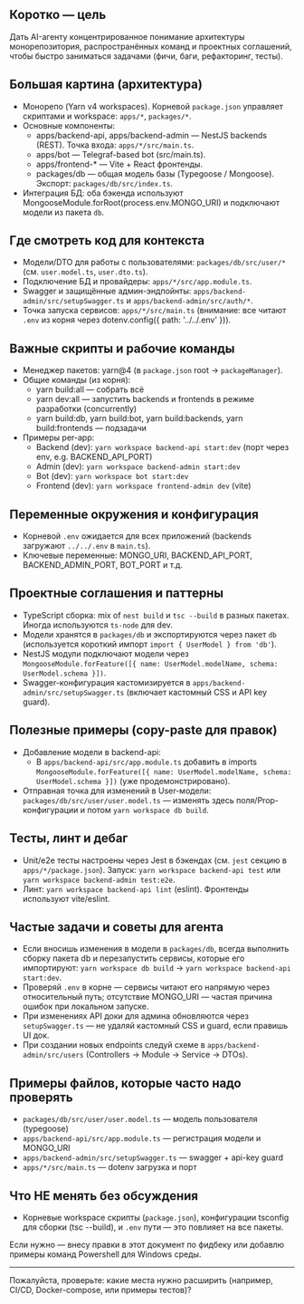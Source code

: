 ## Коротко — цель

Дать AI-агенту концентрированное понимание архитектуры монорепозитория, распространённых команд и проектных соглашений, чтобы быстро заниматься задачами (фичи, баги, рефакторинг, тесты).

## Большая картина (архитектура)

- Монорепо (Yarn v4 workspaces). Корневой `package.json` управляет скриптами и workspace: `apps/*`, `packages/*`.
- Основные компоненты:
  - apps/backend-api, apps/backend-admin — NestJS backends (REST). Точка входа: `apps/*/src/main.ts`.
  - apps/bot — Telegraf-based bot (src/main.ts).
  - apps/frontend-\* — Vite + React фронтенды.
  - packages/db — общая модель базы (Typegoose / Mongoose). Экспорт: `packages/db/src/index.ts`.
- Интеграция БД: оба бэкенда используют MongooseModule.forRoot(process.env.MONGO_URI) и подключают модели из пакета `db`.

## Где смотреть код для контекста

- Модели/DTO для работы с пользователями: `packages/db/src/user/*` (см. `user.model.ts`, `user.dto.ts`).
- Подключение БД и провайдеры: `apps/*/src/app.module.ts`.
- Swagger и защищённые админ-эндпойнты: `apps/backend-admin/src/setupSwagger.ts` и `apps/backend-admin/src/auth/*`.
- Точка запуска сервисов: `apps/*/src/main.ts` (внимание: все читают `.env` из корня через dotenv.config({ path: '../../.env' })).

## Важные скрипты и рабочие команды

- Менеджер пакетов: yarn@4 (в `package.json` root -> `packageManager`).
- Общие команды (из корня):
  - yarn build:all — собрать всё
  - yarn dev:all — запустить backends и frontends в режиме разработки (concurrently)
  - yarn build:db, yarn build:bot, yarn build:backends, yarn build:frontends — подзадачи
- Примеры per-app:
  - Backend (dev): `yarn workspace backend-api start:dev` (порт через env, e.g. BACKEND_API_PORT)
  - Admin (dev): `yarn workspace backend-admin start:dev`
  - Bot (dev): `yarn workspace bot start:dev`
  - Frontend (dev): `yarn workspace frontend-admin dev` (vite)

## Переменные окружения и конфигурация

- Корневой `.env` ожидается для всех приложений (backends загружают `../../.env` в `main.ts`).
- Ключевые переменные: MONGO_URI, BACKEND_API_PORT, BACKEND_ADMIN_PORT, BOT_PORT и т.д.

## Проектные соглашения и паттерны

- TypeScript сборка: mix of `nest build` и `tsc --build` в разных пакетах. Иногда используются `ts-node` для dev.
- Модели хранятся в `packages/db` и экспортируются через пакет `db` (используется короткий импорт `import { UserModel } from 'db'`).
- NestJS модули подключают модели через `MongooseModule.forFeature([{ name: UserModel.modelName, schema: UserModel.schema }])`.
- Swagger-конфигурация кастомизируется в `apps/backend-admin/src/setupSwagger.ts` (включает кастомный CSS и API key guard).

## Полезные примеры (copy-paste для правок)

- Добавление модели в backend-api:
  - В `apps/backend-api/src/app.module.ts` добавить в imports `MongooseModule.forFeature([{ name: UserModel.modelName, schema: UserModel.schema }])` (уже продемонстрировано).
- Отправная точка для изменений в User-модели: `packages/db/src/user/user.model.ts` — изменять здесь поля/Prop-конфигурации и потом `yarn workspace db build`.

## Тесты, линт и дебаг

- Unit/e2e тесты настроены через Jest в бэкендах (см. `jest` секцию в `apps/*/package.json`). Запуск: `yarn workspace backend-api test` или `yarn workspace backend-admin test:e2e`.
- Линт: `yarn workspace backend-api lint` (eslint). Фронтенды используют vite/eslint.

## Частые задачи и советы для агента

- Если вносишь изменения в модели в `packages/db`, всегда выполнить сборку пакета db и перезапустить сервисы, которые его импортируют: `yarn workspace db build` -> `yarn workspace backend-api start:dev`.
- Проверяй `.env` в корне — сервисы читают его напрямую через относительный путь; отсутствие MONGO_URI — частая причина ошибок при локальном запуске.
- При изменениях API доки для админа обновляются через `setupSwagger.ts` — не удаляй кастомный CSS и guard, если правишь UI док.
- При создании новых endpoints следуй схеме в `apps/backend-admin/src/users` (Controllers -> Module -> Service -> DTOs).

## Примеры файлов, которые часто надо проверять

- `packages/db/src/user/user.model.ts` — модель пользователя (typegoose)
- `apps/backend-api/src/app.module.ts` — регистрация модели и MONGO_URI
- `apps/backend-admin/src/setupSwagger.ts` — swagger + api-key guard
- `apps/*/src/main.ts` — dotenv загрузка и порт

## Что НЕ менять без обсуждения

- Корневые workspace скрипты (`package.json`), конфигурации tsconfig для сборки (tsc --build), и `.env` пути — это повлияет на все пакеты.

Если нужно — внесу правки в этот документ по фидбеку или добавлю примеры команд Powershell для Windows среды.

---

Пожалуйста, проверьте: какие места нужно расширить (например, CI/CD, Docker-compose, или примеры тестов)?
